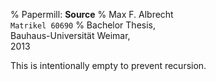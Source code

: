 % Papermill: **Source**
% Max F. Albrecht \
  `Matrikel 60690`
% Bachelor Thesis, \
  Bauhaus-Universität Weimar, \
  2013


This is intentionally empty to prevent recursion.